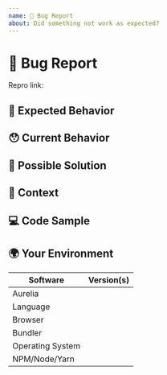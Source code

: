 ```yaml
---
name: 🐛 Bug Report
about: Did something not work as expected?
---
```


<!---
Thanks for filing an issue 😄 ! Before you submit, please read the following:

Search open/closed issues before submitting since someone might have asked the same thing before!
-->

# 🐛 Bug Report

<!--- Provide a general summary of the issue here -->

<!--
  Repro link: You may fork one of the following starter app to provide a reproduction of the issue.
  - Using convention: https://stackblitz.com/edit/au2-conventions-trstax
  - Without convention: https://stackblitz.com/edit/au2-hello-world
-->
Repro link:

## 🤔 Expected Behavior

<!--- Tell us what should happen -->

## 😯 Current Behavior

<!--- Tell us what happens instead of the expected behavior -->

<!--- If you are seeing an error, please include the full error message and stack trace -->

## 💁 Possible Solution

<!--- Not obligatory, but suggest a fix/reason for the bug -->

## 🔦 Context

<!--- How has this issue affected you? What are you trying to accomplish? -->

<!--- Providing context helps us come up with a solution that is most useful in the real world -->

## 💻 Code Sample

<!-- Please provide a code repository, gist, code snippet or sample files to reproduce the issue -->

## 🌍 Your Environment

<!--- Include as many relevant details as possible about the environment you experienced the bug in -->

| Software         | Version(s) |
| ---------------- | ---------- |
| Aurelia          |
| Language         |
| Browser          |
| Bundler          |
| Operating System |
| NPM/Node/Yarn    |

<!-- Love Aurelia? Please consider supporting our collective:
👉  https://opencollective.com/aurelia -->
